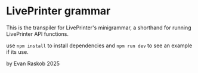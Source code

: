 # LivePrinter grammar

This is the transpiler for LivePrinter's minigrammar, a shorthand for running LivePrinter API functions.

use `npm install` to install dependencies and `npm run dev` to see an example if its use.

by Evan Raskob 2025
